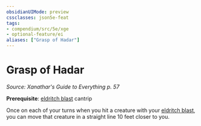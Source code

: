 ```yaml
---
obsidianUIMode: preview
cssclasses: json5e-feat
tags:
- compendium/src/5e/xge
- optional-feature/ei
aliases: ["Grasp of Hadar"]
---
```

# Grasp of Hadar
*Source: Xanathar's Guide to Everything p. 57*  

**Prerequisite**: [eldritch blast](2-Mechanics/CLI/spells/eldritch-blast.md) cantrip

Once on each of your turns when you hit a creature with your [eldritch blast](2-Mechanics/CLI/spells/eldritch-blast.md), you can move that creature in a straight line 10 feet closer to you.